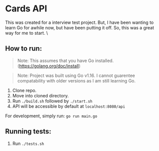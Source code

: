 # Cards API

This was created for a interview test project. But, I have been wanting to learn Go for awhile now, but have been putting it off. So, this was a great way for me to start.
\

## How to run:

> Note: This assumes that you have Go installed. (https://golang.org/doc/install)

> Note: Project was built using Go v1.16. I cannot guarentee compatability with older versions as I am still learning Go.

1. Clone repo.
2. Move into cloned directory.
3. Run `./build.sh` followed by `./start.sh`
4. API will be accessible by default at `localhost:8080/api`

For development, simply run: `go run main.go`

## Running tests:

1. Run `./tests.sh`
